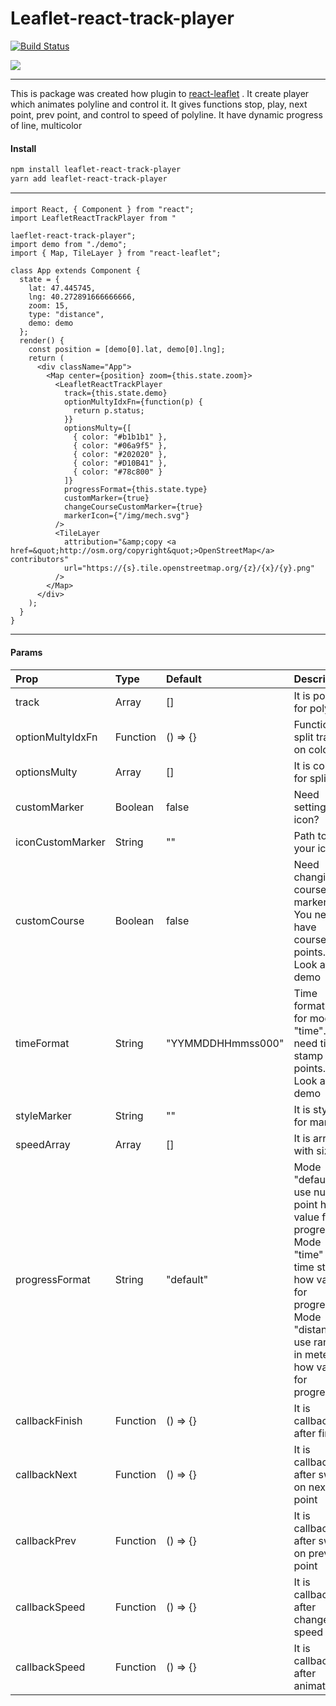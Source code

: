 # Leaflet-react-track-player
[![Build Status](https://travis-ci.org/joemccann/dillinger.svg?branch=master)](https://travis-ci.org/argonavt11/leaflet-react-track-player)

![](https://github.com/argonavt11/leaflet-react-track-player/blob/master/public/img/demo.gif?raw=true)

------------

This is package was created how plugin to [react-leaflet](https://github.com/PaulLeCam/react-leaflet) . It create player which animates polyline and control it. It gives functions stop, play, next point, prev point, and control to speed of polyline. It have dynamic progress of line, multiсolor

#### Install

```sh
npm install leaflet-react-track-player
yarn add leaflet-react-track-player
```

------------

#### 
    import React, { Component } from "react";
    import LeafletReactTrackPlayer from "
    
    laeflet-react-track-player";
    import demo from "./demo";
    import { Map, TileLayer } from "react-leaflet";
    
    class App extends Component {
      state = {
        lat: 47.445745,
        lng: 40.272891666666666,
        zoom: 15,
        type: "distance",
        demo: demo
      };
      render() {
        const position = [demo[0].lat, demo[0].lng];
        return (
          <div className="App">
            <Map center={position} zoom={this.state.zoom}>
              <LeafletReactTrackPlayer
                track={this.state.demo}
                optionMultyIdxFn={function(p) {
                  return p.status;
                }}
                optionsMulty={[
                  { color: "#b1b1b1" },
                  { color: "#06a9f5" },
                  { color: "#202020" },
                  { color: "#D10B41" },
                  { color: "#78c800" }
                ]}
                progressFormat={this.state.type}
                customMarker={true}
                changeCourseCustomMarker={true}
                markerIcon={"/img/mech.svg"}
              />
              <TileLayer
                attribution="&amp;copy <a href=&quot;http://osm.org/copyright&quot;>OpenStreetMap</a> contributors"
                url="https://{s}.tile.openstreetmap.org/{z}/{x}/{y}.png"
              />
            </Map>
          </div>
        );
      }
    }
    
------------

#### Params
    
| Prop | Type  | Default  | Description |
| :------------ | :------------ | :------------ | :------------ |
| track  | Array  | [] | It is points for polyline  |
| optionMultyIdxFn  | Function  | () => {}  | Function split track on colors  |
| optionsMulty  | Array  | []  | It is colors for split |
| customMarker  | Boolean  | false  | Need setting your icon? |
| iconCustomMarker  | String  | ""  | Path to your icon |
| customCourse | Boolean  | false | Need changing course of marker? You need have course in points. Look at demo |
| timeFormat | String  | "YYMMDDHHmmss000" | Time format is for mode "time". You need times stamp in points. Look at demo |
| styleMarker | String  | "" | It is style for marker |
| speedArray | Array  | [] | It is array with sizes  |
| progressFormat | String  | "default" | Mode "default" use number point how value for progress. Mode "time" use time stamp how value for progress. Mode "distance" use range in meters how value for progress   |
| callbackFinish | Function  | () => {} | It is callback after finish  |
| callbackNext | Function  | () => {} | It is callback after switch on next point  |
| callbackPrev | Function  | () => {} | It is callback after switch on prev point  |
| callbackSpeed | Function  | () => {} | It is callback after change speed  |
| callbackSpeed | Function  | () => {} | It is callback after animation  |

